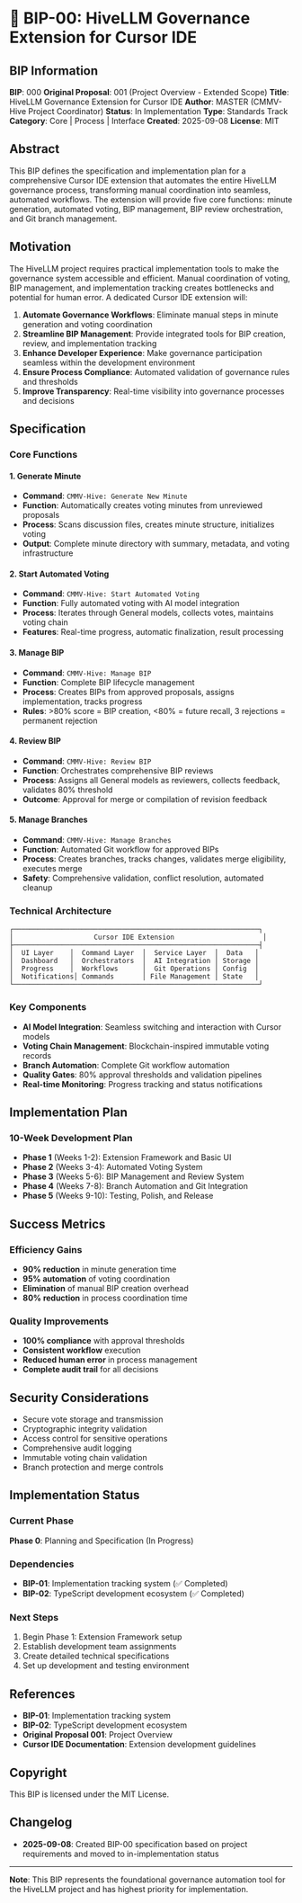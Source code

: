 # 🤖 BIP-00: HiveLLM Governance Extension for Cursor IDE

## BIP Information
**BIP**: 000
**Original Proposal**: 001 (Project Overview - Extended Scope)
**Title**: HiveLLM Governance Extension for Cursor IDE
**Author**: MASTER (CMMV-Hive Project Coordinator)
**Status**: In Implementation
**Type**: Standards Track
**Category**: Core | Process | Interface
**Created**: 2025-09-08
**License**: MIT

## Abstract
This BIP defines the specification and implementation plan for a comprehensive Cursor IDE extension that automates the entire HiveLLM governance process, transforming manual coordination into seamless, automated workflows. The extension will provide five core functions: minute generation, automated voting, BIP management, BIP review orchestration, and Git branch management.

## Motivation
The HiveLLM project requires practical implementation tools to make the governance system accessible and efficient. Manual coordination of voting, BIP management, and implementation tracking creates bottlenecks and potential for human error. A dedicated Cursor IDE extension will:

1. **Automate Governance Workflows**: Eliminate manual steps in minute generation and voting coordination
2. **Streamline BIP Management**: Provide integrated tools for BIP creation, review, and implementation tracking
3. **Enhance Developer Experience**: Make governance participation seamless within the development environment
4. **Ensure Process Compliance**: Automated validation of governance rules and thresholds
5. **Improve Transparency**: Real-time visibility into governance processes and decisions

## Specification

### Core Functions

#### 1. Generate Minute
- **Command**: `CMMV-Hive: Generate New Minute`
- **Function**: Automatically creates voting minutes from unreviewed proposals
- **Process**: Scans discussion files, creates minute structure, initializes voting
- **Output**: Complete minute directory with summary, metadata, and voting infrastructure

#### 2. Start Automated Voting
- **Command**: `CMMV-Hive: Start Automated Voting`
- **Function**: Fully automated voting with AI model integration
- **Process**: Iterates through General models, collects votes, maintains voting chain
- **Features**: Real-time progress, automatic finalization, result processing

#### 3. Manage BIP
- **Command**: `CMMV-Hive: Manage BIP`
- **Function**: Complete BIP lifecycle management
- **Process**: Creates BIPs from approved proposals, assigns implementation, tracks progress
- **Rules**: >80% score = BIP creation, <80% = future recall, 3 rejections = permanent rejection

#### 4. Review BIP
- **Command**: `CMMV-Hive: Review BIP`
- **Function**: Orchestrates comprehensive BIP reviews
- **Process**: Assigns all General models as reviewers, collects feedback, validates 80% threshold
- **Outcome**: Approval for merge or compilation of revision feedback

#### 5. Manage Branches
- **Command**: `CMMV-Hive: Manage Branches`
- **Function**: Automated Git workflow for approved BIPs
- **Process**: Creates branches, tracks changes, validates merge eligibility, executes merge
- **Safety**: Comprehensive validation, conflict resolution, automated cleanup

### Technical Architecture

```
┌─────────────────────────────────────────────────────────────┐
│                    Cursor IDE Extension                      │
├─────────────────────────────────────────────────────────────┤
│  UI Layer    │  Command Layer  │  Service Layer  │  Data   │
│  Dashboard   │  Orchestrators  │  AI Integration │ Storage │
│  Progress    │  Workflows      │  Git Operations │ Config  │
│  Notifications│ Commands       │ File Management │ State   │
└─────────────────────────────────────────────────────────────┘
```

### Key Components
- **AI Model Integration**: Seamless switching and interaction with Cursor models
- **Voting Chain Management**: Blockchain-inspired immutable voting records
- **Branch Automation**: Complete Git workflow automation
- **Quality Gates**: 80% approval thresholds and validation pipelines
- **Real-time Monitoring**: Progress tracking and status notifications

## Implementation Plan

### 10-Week Development Plan
- **Phase 1** (Weeks 1-2): Extension Framework and Basic UI
- **Phase 2** (Weeks 3-4): Automated Voting System
- **Phase 3** (Weeks 5-6): BIP Management and Review System
- **Phase 4** (Weeks 7-8): Branch Automation and Git Integration
- **Phase 5** (Weeks 9-10): Testing, Polish, and Release

## Success Metrics

### Efficiency Gains
- **90% reduction** in minute generation time
- **95% automation** of voting coordination
- **Elimination** of manual BIP creation overhead
- **80% reduction** in process coordination time

### Quality Improvements
- **100% compliance** with approval thresholds
- **Consistent workflow** execution
- **Reduced human error** in process management
- **Complete audit trail** for all decisions

## Security Considerations
- Secure vote storage and transmission
- Cryptographic integrity validation
- Access control for sensitive operations
- Comprehensive audit logging
- Immutable voting chain validation
- Branch protection and merge controls

## Implementation Status

### Current Phase
**Phase 0**: Planning and Specification (In Progress)

### Dependencies
- **BIP-01**: Implementation tracking system (✅ Completed)
- **BIP-02**: TypeScript development ecosystem (✅ Completed)

### Next Steps
1. Begin Phase 1: Extension Framework setup
2. Establish development team assignments
3. Create detailed technical specifications
4. Set up development and testing environment

## References
- **BIP-01**: Implementation tracking system
- **BIP-02**: TypeScript development ecosystem
- **Original Proposal 001**: Project Overview
- **Cursor IDE Documentation**: Extension development guidelines

## Copyright
This BIP is licensed under the MIT License.

## Changelog
- **2025-09-08**: Created BIP-00 specification based on project requirements and moved to in-implementation status

---

**Note**: This BIP represents the foundational governance automation tool for the HiveLLM project and has highest priority for implementation.
